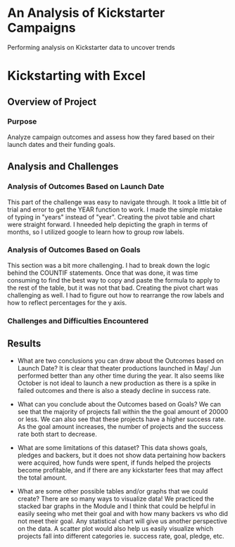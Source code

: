 # An Analysis of Kickstarter Campaigns
Performing analysis on Kickstarter data to uncover trends

# Kickstarting with Excel

## Overview of Project

### Purpose
Analyze campaign outcomes and assess how they fared based on their launch dates and their funding goals. 

## Analysis and Challenges

### Analysis of Outcomes Based on Launch Date
This part of the challenge was easy to navigate through. It took a little bit of trial and error to get the YEAR function to work. I made the simple mistake of typing in "years" instead of "year". Creating the pivot table and chart were straight forward. I hneeded help depicting the graph in terms of months, so I utilized google to learn how to group row labels. 

### Analysis of Outcomes Based on Goals
This section was a bit more challenging. I had to break down the logic behind the COUNTIF statements. Once that was done, it was time consuming to find the best way to copy and paste the formula to apply to the rest of the table, but it was not that bad. Creating the pivot chart was challenging as well. I had to figure out how to rearrange the row labels and how to reflect percentages for the y axis. 

### Challenges and Difficulties Encountered

## Results

- What are two conclusions you can draw about the Outcomes based on Launch Date?
It is clear that theater productions launched in May/ Jun performed better than any other time during the year. It also seems like October is not ideal to launch a new production as there is a spike in failed outcomes and there is also a steady decline in success rate.

- What can you conclude about the Outcomes based on Goals?
We can see that the majority of projects fall within the the goal amount of 20000 or less. We can also see that these projects have a higher success rate. As the goal amount increases, the number of projects and the success rate both start to decrease. 

- What are some limitations of this dataset?
This data shows goals, pledges and backers, but it does not show data pertaining how backers were acquired, how funds were spent, if funds helped the projects become profitable, and if there are any kickstarter fees that may affect the total amount. 


- What are some other possible tables and/or graphs that we could create?
There are so many ways to visualize data! We practiced the stacked bar graphs in the Module and I think that could be helpful in easily seeing who met their goal and with how many backers vs who did not meet their goal. Any statistical chart will give us another perspective on the data. A scatter plot would also help us easily visualize which projects fall into different categories ie. success rate, goal, pledge, etc. 
